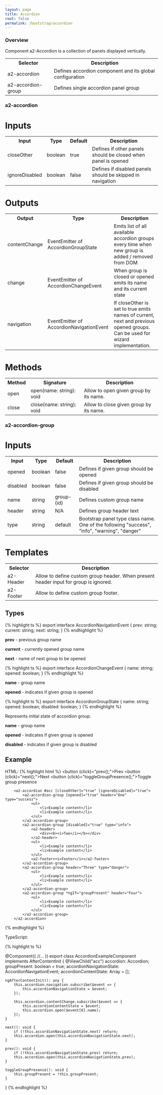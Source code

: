 ```yaml
---
layout: page
title: Accordion
root: false
permalink: /bootstrap/accordion
---
```


### Overview

Component a2-Accordion is a collection of panels displayed vertically.

<table>
    <tr>
        <th>Selector</th>
        <th>Description</th>
    </tr>
    <tr>
        <td>a2-accordion</td>
        <td>Defines accordion component and its global configuration</td>
    </tr>
    <tr>
        <td>a2-accordion-group</td>
        <td>Defines single accordion panel group</td>
    </tr>
</table>

### a2-accordion

# Inputs

<table>
    <tr>
        <th>Input</th>
        <th>Type</th>
        <th>Default</th>
        <th>Description</th>
    </tr>
    <tr>
        <td>closeOther</td>
        <td>boolean</td>
        <td>true</td>
        <td>Defines if other panels should be closed when panel is opened</td>
    </tr>
    <tr>
        <td>ignoreDisabled</td>
        <td>boolean</td>
        <td>false</td>
        <td>Defines if disabled panels should be skipped in navigation</td>
    </tr>
</table>

# Outputs

<table>
    <tr>
        <th>Output</th>
        <th>Type</th>
        <th>Description</th>
    </tr>
    <tr>
        <td>contentChange</td>
        <td>EventEmitter of AccordionGroupState</td>
        <td>Emits list of all available accordion groups every time when new group is added / removed from DOM</td>
    </tr>
    <tr>
        <td>change</td>
        <td>EventEmitter of AccordionChangeEvent</td>
        <td>When group is closed or opened emits its name and its current state</td>
    </tr>
    <tr>
        <td>navigation</td>
        <td>EventEmitter of AccordionNavigationEvent</td>
        <td>If closeOther is set to true emits names of current, next and previous opened groups. Can be used for wizard implementation.</td>
    </tr>
</table>

# Methods

<table>
    <tr>
        <th>Method</th>
        <th>Signature</th>
        <th>Description</th>
    </tr>
    <tr>
        <td>open</td>
        <td>open(name: string): void</td>
        <td>Allow to open given group by its name.</td>
    </tr>
    <tr>
        <td>close</td>
        <td>close(name: string): void</td>
        <td>Allow to close given group by its name.</td>
    </tr>
</table>

### a2-accordion-group

# Inputs
<table>
    <tr>
        <th>Input</th>
        <th>Type</th>
        <th>Default</th>
        <th>Description</th>
    </tr>
    <tr>
        <td>opened</td>
        <td>boolean</td>
        <td>false</td>
        <td>Defines if given group should be opened</td>
    </tr>
    <tr>
        <td>disabled</td>
        <td>boolean</td>
        <td>false</td>
        <td>Defines if given group should be disabled</td>
    </tr>
    <tr>
        <td>name</td>
        <td>string</td>
        <td>group-{id}</td>
        <td>Defines custom group name</td>
    </tr>
    <tr>
        <td>header</td>
        <td>string</td>
        <td>N/A</td>
        <td>Defines group header text</td>
    </tr>
    <tr>
        <td>type</td>
        <td>string</td>
        <td>default</td>
        <td>Bootstrap panel type class name. One of the following "success", "info", "warning", "danger"</td>
    </tr>
</table>

# Templates

<table>
    <tr>
        <th>Selector</th>
        <th>Description</th>
    </tr>
    <tr>
        <td>a2-Header</td>
        <td>Allow to define custom group header. When present header input for group is ignored.</td>
    </tr>
    <tr>
        <td>a2-Footer</td>
        <td>Allow to define custom group footer.</td>
    </tr>
</table>

## Types

{% highlight ts %}
export interface AccordionNavigationEvent {
    prev: string;
    current: string;
    next: string;
}
{% endhighlight %}

**prev** - previous group name

**current** - currently opened group name

**next** - name of next group to be opened

{% highlight ts %}
export interface AccordionChangeEvent {
    name: string;
    opened: boolean;
}
{% endhighlight %}

**name** - group name

**opened** -  indicates if given group is opened

{% highlight ts %}
export interface AccordionGroupState {
    name: string;
    opened: boolean;
    disabled: boolean;
}
{% endhighlight %}

Represents initial state of accordion group.

**name** - group name

**opened** - indicates if given group is opened

**disabled** - indicates if given group is disabled

## Example

HTML:
{% highlight html %}
        <button (click)="prev();">Prev</button>
        <button (click)="next();">Next</button>
        <button (click)="toggleGroupPresence();">Toggle group presence</button>

        <a2-accordion #acc [closeOther]="true" [ignoreDisabled]="true">
            <a2-accordion-group [opened]="true" header="One" type="success">
                <ul>
                    <li>Example content</li>
                    <li>Example content</li>
                </ul>
            </a2-accordion-group>
            <a2-accordion-group [disabled]="true" type="info">
                <a2-header>
                    <div><b><i>Two</i></b></div>
                </a2-header>
                <ul>
                    <li>Example content</li>
                    <li>Example content</li>
                </ul>
                <a2-footer><i>Footer</i></a2-footer>
            </a2-accordion-group>
            <a2-accordion-group header="Three" type="danger">
                <ul>
                    <li>Example content</li>
                    <li>Example content</li>
                </ul>
            </a2-accordion-group>
            <a2-accordion-group *ngIf="groupPresent" header="Four">
                <ul>
                    <li>Example content</li>
                    <li>Example content</li>
                </ul>
            </a2-accordion-group>
        </a2-accordion>

{% endhighlight %}

TypeScript:

{% highlight ts %}

@Component({
//...
})
export class AccordionExampleComponent implements AfterContentInit {
    @ViewChild("acc")
    accordion: Accordion;
    groupPresent: boolean = true;
    accordionNavigationState: AccordionNavigationEvent;
    accordionContentState: Array<AccordionGroupState> = [];

    ngAfterContentInit(): any {
        this.accordion.navigation.subscribe($event => {
            this.accordionNavigationState = $event;
        });

        this.accordion.contentChange.subscribe($event => {
            this.accordionContentState = $event;
            this.accordion.open($event[0].name);
        });
    }

    next(): void {
        if (!this.accordionNavigationState.next) return;
        this.accordion.open(this.accordionNavigationState.next);
    }

    prev(): void {
        if (!this.accordionNavigationState.prev) return;
        this.accordion.open(this.accordionNavigationState.prev);
    }

    toggleGroupPresence(): void {
        this.groupPresent = !this.groupPresent;
    }
}
{% endhighlight %}
